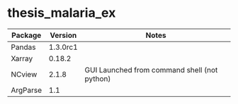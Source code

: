 # thesis_malaria_ex

|  Package   |  Version  | Notes                                       |
|------------|-----------|---------------------------------------------|
| Pandas     | 1.3.0rc1  |                                             |
| Xarray     | 0.18.2    |                                             |
| NCview     | 2.1.8     | GUI Launched from command shell (not python)|
| ArgParse   | 1.1       |                                             |
